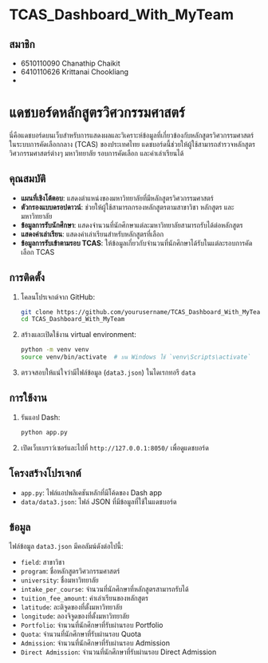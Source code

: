 # TCAS_Dashboard_With_MyTeam

## สมาชิก

- 6510110090 Chanathip Chaikit
- 6410110626 Krittanai Chookliang 
- 

# แดชบอร์ดหลักสูตรวิศวกรรมศาสตร์

นี่คือแดชบอร์ดบนเว็บสำหรับการแสดงผลและวิเคราะห์ข้อมูลที่เกี่ยวข้องกับหลักสูตรวิศวกรรมศาสตร์ในระบบการคัดเลือกกลาง (TCAS) ของประเทศไทย แดชบอร์ดนี้ช่วยให้ผู้ใช้สามารถสำรวจหลักสูตรวิศวกรรมศาสตร์ต่างๆ มหาวิทยาลัย รอบการคัดเลือก และค่าเล่าเรียนได้

## คุณสมบัติ

- **แผนที่เชิงโต้ตอบ**: แสดงตำแหน่งของมหาวิทยาลัยที่มีหลักสูตรวิศวกรรมศาสตร์
- **ตัวกรองแบบดรอปดาวน์**: ช่วยให้ผู้ใช้สามารถกรองหลักสูตรตามสาขาวิชา หลักสูตร และมหาวิทยาลัย
- **ข้อมูลการรับนักศึกษา**: แสดงจำนวนที่นักศึกษาแต่ละมหาวิทยาลัยสามารถรับได้ต่อหลักสูตร
- **แสดงค่าเล่าเรียน**: แสดงค่าเล่าเรียนสำหรับหลักสูตรที่เลือก
- **ข้อมูลการรับเข้าตามรอบ TCAS**: ให้ข้อมูลเกี่ยวกับจำนวนที่นักศึกษาได้รับในแต่ละรอบการคัดเลือก TCAS

## การติดตั้ง

1. โคลนโปรเจกต์จาก GitHub:

    ```bash
    git clone https://github.com/yourusername/TCAS_Dashboard_With_MyTeam.git
    cd TCAS_Dashboard_With_MyTeam
    ```

2. สร้างและเปิดใช้งาน virtual environment:

    ```bash
    python -m venv venv
    source venv/bin/activate  # บน Windows ใช้ `venv\Scripts\activate`
    ```

3. ตรวจสอบให้แน่ใจว่ามีไฟล์ข้อมูล (`data3.json`) ในไดเรกทอรี `data`

## การใช้งาน

1. รันแอป Dash:

    ```bash
    python app.py
    ```

2. เปิดเว็บเบราว์เซอร์และไปที่ `http://127.0.0.1:8050/` เพื่อดูแดชบอร์ด

## โครงสร้างโปรเจกต์

- `app.py`: ไฟล์แอปพลิเคชันหลักที่มีโค้ดของ Dash app
- `data/data3.json`: ไฟล์ JSON ที่มีข้อมูลที่ใช้ในแดชบอร์ด

## ข้อมูล

ไฟล์ข้อมูล `data3.json` มีคอลัมน์ดังต่อไปนี้:

- `field`: สาขาวิชา
- `program`: ชื่อหลักสูตรวิศวกรรมศาสตร์
- `university`: ชื่อมหาวิทยาลัย
- `intake_per_course`: จำนวนที่นักศึกษาที่หลักสูตรสามารถรับได้
- `tuition_fee_amount`: ค่าเล่าเรียนของหลักสูตร
- `latitude`: ละติจูดของที่ตั้งมหาวิทยาลัย
- `longitude`: ลองจิจูดของที่ตั้งมหาวิทยาลัย
- `Portfolio`: จำนวนที่นักศึกษาที่รับผ่านรอบ Portfolio
- `Quota`: จำนวนที่นักศึกษาที่รับผ่านรอบ Quota
- `Admission`: จำนวนที่นักศึกษาที่รับผ่านรอบ Admission
- `Direct Admission`: จำนวนที่นักศึกษาที่รับผ่านรอบ Direct Admission

